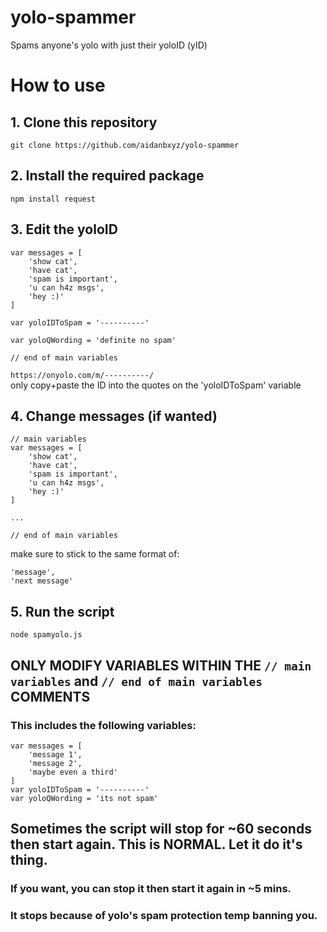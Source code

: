 # yolo-spammer
 Spams anyone's yolo with just their yoloID (yID)

# How to use
## 1. Clone this repository  
 `git clone https://github.com/aidanbxyz/yolo-spammer`  
## 2. Install the required package  
 ```
npm install request
 ```
## 3. Edit the yoloID  
 ```// main variables
 var messages = [
     'show cat',
     'have cat',
     'spam is important',
     'u can h4z msgs',
     'hey :)'
 ]
 
 var yoloIDToSpam = '----------'
 
 var yoloQWording = 'definite no spam'
 
 // end of main variables
 ```
 `https://onyolo.com/m/----------/`  
 only copy+paste the ID into the quotes on the 'yoloIDToSpam' variable  
## 4. Change messages (if wanted)  
 ```
 // main variables
 var messages = [
     'show cat',
     'have cat',
     'spam is important',
     'u can h4z msgs',
     'hey :)'
 ]
 
 ...
 
 // end of main variables
 ```
 make sure to stick to the same format of:  
 ```
 'message',
 'next message'
 ```
## 5. Run the script
 `node spamyolo.js`  
  
    
      
 ## ONLY MODIFY VARIABLES WITHIN THE `// main variables` and `// end of main variables` COMMENTS  
 ### This includes the following variables:
 ```
 var messages = [
     'message 1',
     'message 2',
     'maybe even a third'
 ]
 var yoloIDToSpam = '----------'
 var yoloQWording = 'its not spam'
 ```
   
     
       
 ## Sometimes the script will stop for ~60 seconds then start again. This is NORMAL. Let it do it's thing.  
 ### If you want, you can stop it then start it again in ~5 mins.  
 ### It stops because of yolo's spam protection temp banning you.  